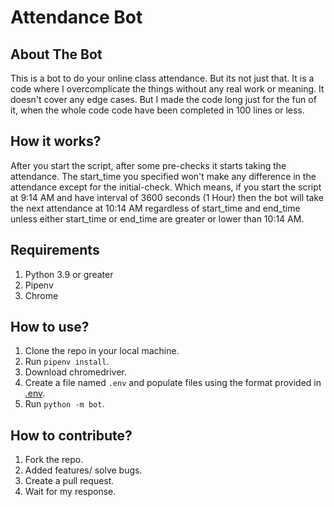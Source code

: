 # Attendance Bot

## About The Bot
This is a bot to do your online class attendance. But its not just that. It is a code where I overcomplicate the things without any real work or meaning. It doesn't cover any edge cases. But I made the code long just for the fun of it, when the whole code code have been completed in 100 lines or less.

## How it works?
After you start the script, after some pre-checks it starts taking the attendance. The start_time you specified won't make any difference in the attendance except for the initial-check. Which means, if you start the script at 9:14 AM and have interval of 3600 seconds (1 Hour) then the bot will take the next attendance at 10:14 AM regardless of start_time and end_time unless either start_time or end_time are greater or lower than 10:14 AM.

## Requirements
1. Python 3.9 or greater
2. Pipenv
3. Chrome

## How to use?
1. Clone the repo in your local machine.
2. Run `pipenv install`.
3. Download chromedriver.
4. Create a file named `.env` and populate files using the format provided in [.env](example-dot-env.txt).
5. Run `python -m bot`.

## How to contribute?
1. Fork the repo.
2. Added features/ solve bugs.
3. Create a pull request.
4. Wait for my response.
